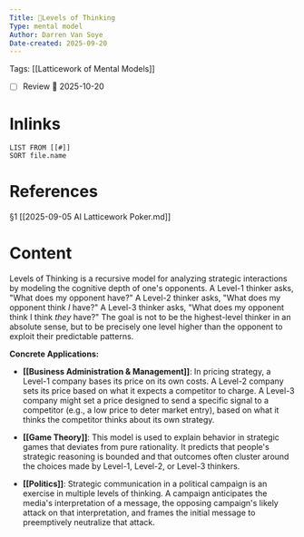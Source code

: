 ```yaml
---
Title: 🧩Levels of Thinking
Type: mental model 
Author: Darren Van Soye 
Date-created: 2025-09-20
---
```

Tags: [[Latticework of Mental Models]]

- [ ] Review 📅 2025-10-20
    
# Inlinks

```dataview
LIST FROM [[#]]
SORT file.name
```

# References

§1 [[2025-09-05 AI Latticework Poker.md]]

# Content

Levels of Thinking is a recursive model for analyzing strategic interactions by modeling the cognitive depth of one's opponents. A Level-1 thinker asks, "What does my opponent have?" A Level-2 thinker asks, "What does my opponent think _I_ have?" A Level-3 thinker asks, "What does my opponent think I think _they_ have?" The goal is not to be the highest-level thinker in an absolute sense, but to be precisely one level higher than the opponent to exploit their predictable patterns.

**Concrete Applications:**

- **[[Business Administration & Management]]**: In pricing strategy, a Level-1 company bases its price on its own costs. A Level-2 company sets its price based on what it expects a competitor to charge. A Level-3 company might set a price designed to send a specific signal to a competitor (e.g., a low price to deter market entry), based on what it thinks the competitor thinks about its own strategy.
    
- **[[Game Theory]]**: This model is used to explain behavior in strategic games that deviates from pure rationality. It predicts that people's strategic reasoning is bounded and that outcomes often cluster around the choices made by Level-1, Level-2, or Level-3 thinkers.
    
- **[[Politics]]**: Strategic communication in a political campaign is an exercise in multiple levels of thinking. A campaign anticipates the media's interpretation of a message, the opposing campaign's likely attack on that interpretation, and frames the initial message to preemptively neutralize that attack.